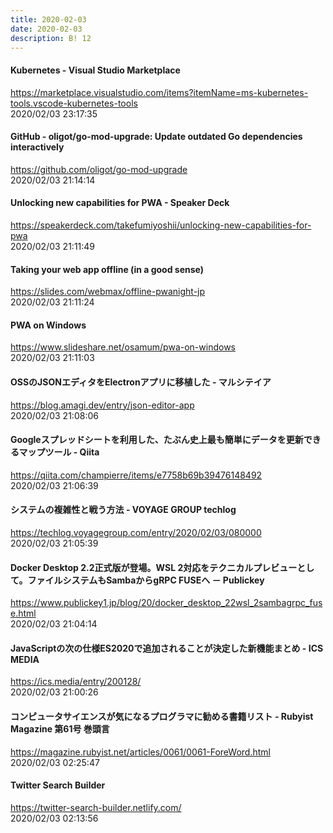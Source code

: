 ```yaml
---
title: 2020-02-03
date: 2020-02-03
description: B! 12
---
```


####         Kubernetes - Visual Studio Marketplace    
https://marketplace.visualstudio.com/items?itemName=ms-kubernetes-tools.vscode-kubernetes-tools<br>
2020/02/03 23:17:35<br>


#### GitHub - oligot/go-mod-upgrade: Update outdated Go dependencies interactively
https://github.com/oligot/go-mod-upgrade<br>
2020/02/03 21:14:14<br>


#### Unlocking new capabilities for PWA - Speaker Deck
https://speakerdeck.com/takefumiyoshii/unlocking-new-capabilities-for-pwa<br>
2020/02/03 21:11:49<br>


#### Taking your web app offline (in a good sense)
https://slides.com/webmax/offline-pwanight-jp<br>
2020/02/03 21:11:24<br>


#### PWA on Windows 
https://www.slideshare.net/osamum/pwa-on-windows<br>
2020/02/03 21:11:03<br>


#### OSSのJSONエディタをElectronアプリに移植した - マルシテイア
https://blog.amagi.dev/entry/json-editor-app<br>
2020/02/03 21:08:06<br>


#### Googleスプレッドシートを利用した、たぶん史上最も簡単にデータを更新できるマップツール - Qiita
https://qiita.com/champierre/items/e7758b69b39476148492<br>
2020/02/03 21:06:39<br>


#### システムの複雑性と戦う方法 - VOYAGE GROUP techlog
https://techlog.voyagegroup.com/entry/2020/02/03/080000<br>
2020/02/03 21:05:39<br>


#### Docker Desktop 2.2正式版が登場。WSL 2対応をテクニカルプレビューとして。ファイルシステムもSambaからgRPC FUSEへ － Publickey
https://www.publickey1.jp/blog/20/docker_desktop_22wsl_2sambagrpc_fuse.html<br>
2020/02/03 21:04:14<br>


#### JavaScriptの次の仕様ES2020で追加されることが決定した新機能まとめ - ICS MEDIA
https://ics.media/entry/200128/<br>
2020/02/03 21:00:26<br>


#### コンピュータサイエンスが気になるプログラマに勧める書籍リスト - Rubyist Magazine 第61号 巻頭言
https://magazine.rubyist.net/articles/0061/0061-ForeWord.html<br>
2020/02/03 02:25:47<br>


#### Twitter Search Builder
https://twitter-search-builder.netlify.com/<br>
2020/02/03 02:13:56<br>


